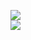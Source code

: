 [![](https://img.shields.io/badge/Made%20With-Github%20Spray-lightgrey.svg?style=for-the-badge&logo=github)](https://github.com/Annihil/github-spray#3222)  
[![](https://i.imgur.com/2DrTn0Z.gif)](https://github.com/Annihil/github-spray)